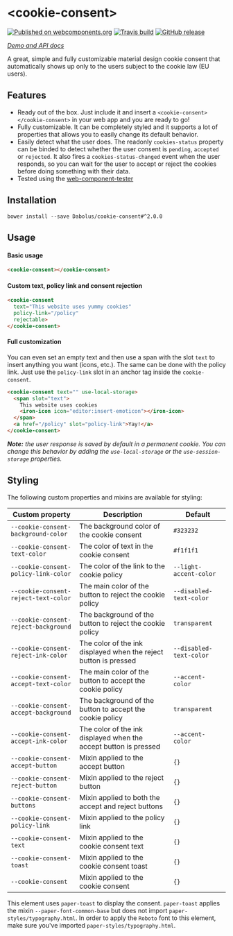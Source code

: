 # \<cookie-consent\>
[![Published on webcomponents.org](https://img.shields.io/badge/webcomponents.org-published-blue.svg)](https://www.webcomponents.org/element/Dabolus/cookie-consent)
[![Travis build](https://img.shields.io/travis/Dabolus/cookie-consent.svg)](https://travis-ci.org/Dabolus/cookie-consent)
[![GitHub release](https://img.shields.io/github/release/Dabolus/cookie-consent/all.svg)](https://github.com/Dabolus/cookie-consent)

_[Demo and API docs](https://www.webcomponents.org/element/Dabolus/cookie-consent)_

A great, simple and fully customizable material design cookie consent that automatically
shows up only to the users subject to the cookie law (EU users).

## Features
- Ready out of the box. Just include it and insert a `<cookie-consent></cookie-consent>`
  in your web app and you are ready to go!
- Fully customizable. It can be completely styled and it supports a lot of properties that
  allows you to easily change its default behavior.
- Easily detect what the user does. The readonly `cookies-status` property can be binded to
  detect whether the user consent is `pending`, `accepted` or `rejected`. It also fires a
  `cookies-status-changed` event when the user responds, so you can wait for the user to
  accept or reject the cookies before doing something with their data.
- Tested using the [web-component-tester](https://github.com/Polymer/web-component-tester)

## Installation
```
bower install --save Dabolus/cookie-consent#^2.0.0
```

## Usage
#### Basic usage
```html
<cookie-consent></cookie-consent>
```
#### Custom text, policy link and consent rejection
```html
<cookie-consent
  text="This website uses yummy cookies"
  policy-link="/policy"
  rejectable>
</cookie-consent>
```

#### Full customization
You can even set an empty text and then use a span with the slot `text` to insert anything
you want (icons, etc.). The same can be done with the policy link. Just use the `policy-link`
slot in an anchor tag inside the `cookie-consent`.
```html
<cookie-consent text="" use-local-storage>
  <span slot="text">
    This website uses cookies 
    <iron-icon icon="editor:insert-emoticon"></iron-icon>
  </span>
  <a href="/policy" slot="policy-link">Yay!</a>
</cookie-consent>
```

_**Note:** the user response is saved by default in a permanent cookie.
You can change this behavior by adding the `use-local-storage`
or the `use-session-storage` properties._

## Styling

The following custom properties and mixins are available for styling:

| Custom property                      | Description                                                      | Default                 |
| ------------------------------------ | ---------------------------------------------------------------- | ----------------------- |
| `--cookie-consent-background-color`  | The background color of the cookie consent                       | `#323232`               |
| `--cookie-consent-text-color`        | The color of text in the cookie consent                          | `#f1f1f1`               |
| `--cookie-consent-policy-link-color` | The color of the link to the cookie policy                       | `--light-accent-color`  |
| `--cookie-consent-reject-text-color` | The main color of the button to reject the cookie policy         | `--disabled-text-color` |
| `--cookie-consent-reject-background` | The background of the button to reject the cookie policy         | `transparent`           |
| `--cookie-consent-reject-ink-color`  | The color of the ink displayed when the reject button is pressed | `--disabled-text-color` |
| `--cookie-consent-accept-text-color` | The main color of the button to accept the cookie policy         | `--accent-color`        |
| `--cookie-consent-accept-background` | The background of the button to accept the cookie policy         | `transparent`           |
| `--cookie-consent-accept-ink-color`  | The color of the ink displayed when the accept button is pressed | `--accent-color`        |
| `--cookie-consent-accept-button`     | Mixin applied to the accept button                               | `{}`                    |
| `--cookie-consent-reject-button`     | Mixin applied to the reject button                               | `{}`                    |
| `--cookie-consent-buttons`           | Mixin applied to both the accept and reject buttons              | `{}`                    |
| `--cookie-consent-policy-link`       | Mixin applied to the policy link                                 | `{}`                    |
| `--cookie-consent-text`              | Mixin applied to the cookie consent text                         | `{}`                    |
| `--cookie-consent-toast`             | Mixin applied to the cookie consent toast                        | `{}`                    |
| `--cookie-consent`                   | Mixin applied to the cookie consent                              | `{}`                    |

This element uses `paper-toast` to display the consent. `paper-toast` applies the mixin `--paper-font-common-base` but does not import `paper-styles/typography.html`.
In order to apply the `Roboto` font to this element, make sure you've imported `paper-styles/typography.html`.

